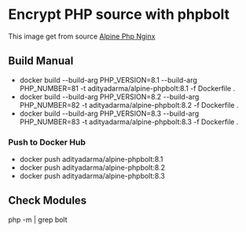 # Encrypt PHP source with phpbolt

This image get from source [Alpine Php Nginx](https://github.com/adityadarma/alpine-php-nginx)

## Build Manual
- docker build --build-arg PHP_VERSION=8.1 --build-arg PHP_NUMBER=81 -t adityadarma/alpine-phpbolt:8.1 -f Dockerfile .
- docker build --build-arg PHP_VERSION=8.2 --build-arg PHP_NUMBER=82 -t adityadarma/alpine-phpbolt:8.2 -f Dockerfile .
- docker build --build-arg PHP_VERSION=8.3 --build-arg PHP_NUMBER=83 -t adityadarma/alpine-phpbolt:8.3 -f Dockerfile .

### Push to Docker Hub
- docker push adityadarma/alpine-phpbolt:8.1
- docker push adityadarma/alpine-phpbolt:8.2
- docker push adityadarma/alpine-phpbolt:8.3

## Check Modules
php -m | grep bolt
